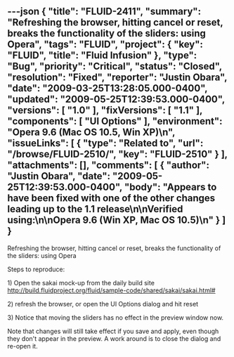 ---json
{
  "title": "FLUID-2411",
  "summary": "Refreshing the browser, hitting cancel or reset, breaks the functionality of the sliders: using Opera",
  "tags": "FLUID",
  "project": {
    "key": "FLUID",
    "title": "Fluid Infusion"
  },
  "type": "Bug",
  "priority": "Critical",
  "status": "Closed",
  "resolution": "Fixed",
  "reporter": "Justin Obara",
  "date": "2009-03-25T13:28:05.000-0400",
  "updated": "2009-05-25T12:39:53.000-0400",
  "versions": [
    "1.0"
  ],
  "fixVersions": [
    "1.1"
  ],
  "components": [
    "UI Options"
  ],
  "environment": "Opera 9.6 (Mac OS 10.5, Win XP)\n",
  "issueLinks": [
    {
      "type": "Related to",
      "url": "/browse/FLUID-2510/",
      "key": "FLUID-2510"
    }
  ],
  "attachments": [],
  "comments": [
    {
      "author": "Justin Obara",
      "date": "2009-05-25T12:39:53.000-0400",
      "body": "Appears to have been fixed with one of the other changes leading up to the 1.1 release\n\nVerified using:\n\nOpera 9.6 (Win XP, Mac OS 10.5)\n"
    }
  ]
}
---
Refreshing the browser, hitting cancel or reset, breaks the functionality of the sliders: using Opera

Steps to reproduce:

1\) Open the sakai mock-up from the daily build site\
<http://build.fluidproject.org/fluid/sample-code/shared/sakai/sakai.html#>

2\) refresh the browser, or open the UI Options dialog and hit reset

3\) Notice that moving the sliders has no effect in the preview window now.

Note that changes will still take effect if you save and apply, even though they don't appear in the preview. A work around is to close the dialog and re-open it.

        